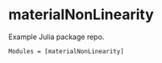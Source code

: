 
# materialNonLinearity

Example Julia package repo.

```@autodocs
Modules = [materialNonLinearity]
```